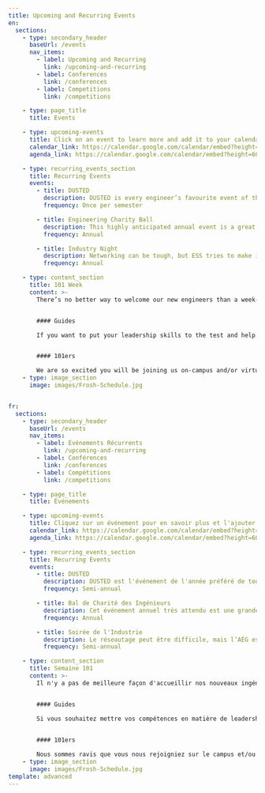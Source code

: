```yaml
---
title: Upcoming and Recurring Events
en:
  sections:
    - type: secondary_header
      baseUrl: /events
      nav_items:
        - label: Upcoming and Recurring
          link: /upcoming-and-recurring
        - label: Conferences
          link: /conferences
        - label: Competitions
          link: /competitions

    - type: page_title
      title: Events

    - type: upcoming-events
      title: Click on an event to learn more and add it to your calendar.
      calendar_link: https://calendar.google.com/calendar/embed?height=600&wkst=1&bgcolor=%23ffffff&ctz=America%2FToronto&src=dW90dGF3YWVzcy5jYV80c2YycHVuNWJsdWZsZXJ1c25icGp1M2N2Z0Bncm91cC5jYWxlbmRhci5nb29nbGUuY29t&src=cGhpbGFudGhyb3BpY0B1b3R0YXdhZXNzLmNh&color=%23B39DDB&color=%23795548&mode=MONTH 
      agenda_link: https://calendar.google.com/calendar/embed?height=600&wkst=1&bgcolor=%23ffffff&ctz=America%2FToronto&src=dW90dGF3YWVzcy5jYV80c2YycHVuNWJsdWZsZXJ1c25icGp1M2N2Z0Bncm91cC5jYWxlbmRhci5nb29nbGUuY29t&src=cGhpbGFudGhyb3BpY0B1b3R0YXdhZXNzLmNh&color=%23B39DDB&color=%23795548&mode=AGENDA

    - type: recurring_events_section
      title: Recurring Events
      events:
        - title: DUSTED
          description: DUSTED is every engineer’s favourite event of the year. Once per semester, engineering students are loaded onto a bus a taken to a mystery location for a fun night of drinks and dancing. Tickets sell out quickly, so make sure you keep an eye out for when they go on sale!
          frequency: Once per semester

        - title: Engineering Charity Ball
          description: This highly anticipated annual event is a great night for everyone. This is your chance to get dressed up and enjoy a fun night with friends, all while supporting a good cause! With food, drinks, dancing, raffles, and more, you don’t want to miss out on this great night!
          frequency: Annual

        - title: Industry Night
          description: Networking can be tough, but ESS tries to make it a little easier with our annual Industry Night! This night is your chance to connect with industry professionals and start thinking about your future career.
          frequency: Annual

    - type: content_section
      title: 101 Week
      content: >-
        There’s no better way to welcome our new engineers than a week-long party with the best faculty on campus! This is a great week to get to know your peers, connect with the faculty, and learn more about what we do here at ESS. 


        #### Guides

        If you want to put your leadership skills to the test and help us welcome in our new students, keep an eye on our social media and website throughout the summer to see when applications are released. (Applications for 2022 are closed)


        #### 101ers

        We are so excited you will be joining us on-campus and/or virtually this fall! Keep an eye on our social media and website to see when kits go on sale so you can take part in 101 Week!
    - type: image_section
      image: images/Frosh-Schedule.jpg


fr:
  sections:
    - type: secondary_header
      baseUrl: /events
      nav_items:
        - label: Événements Récurrents
          link: /upcoming-and-recurring
        - label: Conférences
          link: /conferences
        - label: Compétitions
          link: /competitions

    - type: page_title
      title: Événements

    - type: upcoming-events
      title: Cliquez sur un événement pour en savoir plus et l'ajouter à votre calendrier.
      calendar_link: https://calendar.google.com/calendar/embed?height=600&wkst=1&bgcolor=%23ffffff&ctz=America%2FToronto&src=dW90dGF3YWVzcy5jYV80c2YycHVuNWJsdWZsZXJ1c25icGp1M2N2Z0Bncm91cC5jYWxlbmRhci5nb29nbGUuY29t&src=cGhpbGFudGhyb3BpY0B1b3R0YXdhZXNzLmNh&color=%23B39DDB&color=%23795548&mode=MONTH 
      agenda_link: https://calendar.google.com/calendar/embed?height=600&wkst=1&bgcolor=%23ffffff&ctz=America%2FToronto&src=dW90dGF3YWVzcy5jYV80c2YycHVuNWJsdWZsZXJ1c25icGp1M2N2Z0Bncm91cC5jYWxlbmRhci5nb29nbGUuY29t&src=cGhpbGFudGhyb3BpY0B1b3R0YXdhZXNzLmNh&color=%23B39DDB&color=%23795548&mode=AGENDA

    - type: recurring_events_section
      title: Recurring Events
      events:
        - title: DUSTED
          description: DUSTED est l'événement de l'année préféré de tous les ingénieurs. Une fois par semestre, les étudiants en ingénierie sont embarqués dans un bus et emmenés dans un lieu mystérieux pour une nuit amusante de boissons et de danse. Les billets se vendent rapidement, alors gardez l'œil ouvert pour savoir quand ils seront mis en vente !
          frequency: Semi-annual

        - title: Bal de Charité des Ingénieurs
          description: Cet événement annuel très attendu est une grande soirée pour tous. C'est l'occasion de se mettre dans notre meilleure état et de passer une bonne soirée entre amis, tout en soutenant une bonne cause ! Avec de la nourriture, des boissons, de la danse, des tirages au sort et bien plus encore, vous ne voulez pas manquer cette grande soirée !
          frequency: Annual

        - title: Soirée de l'Industrie
          description: Le réseautage peut être difficile, mais l’AÉG essaie de le rendre un peu plus facile avec sa soirée annuelle de l'industrie ! Cette soirée est l'occasion de rencontrer des professionnels du secteur et de commencer à réfléchir à votre future carrière.
          frequency: Semi-annual

    - type: content_section
      title: Semaine 101
      content: >-
        Il n'y a pas de meilleure façon d'accueillir nos nouveaux ingénieurs qu'une semaine de fête avec les meilleurs professeurs du campus ! Il s'agit d'une semaine idéale pour faire connaissance avec vos pairs, établir des liens avec le corps professoral et en apprendre davantage sur ce que nous faisons ici à l'AÉG. 


        #### Guides

        Si vous souhaitez mettre vos compétences en matière de leadership à l'épreuve et nous aider à accueillir nos nouveaux étudiants, gardez un œil sur nos médias sociaux et notre site Web tout au long de l'été pour savoir quand les candidatures seront publiées. (Les candidatures pour 2022 sont closes).
        

        #### 101ers

        Nous sommes ravis que vous nous rejoigniez sur le campus et/ou virtuellement cet automne ! Surveillez nos médias sociaux et notre site Web pour savoir quand les kits seront mis en vente afin que vous puissiez participer à la Semaine 101 !
    - type: image_section
      image: images/Frosh-Schedule.jpg
template: advanced
---
```

